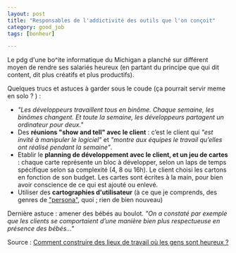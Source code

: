 ```yaml
---
layout: post
title: "Responsables de l'addictivité des outils que l'on conçoit"
category: good_job
tags: [bonheur]

---
```


Le pdg d'une bo^ite informatique du Michigan a planché sur différent moyen de rendre ses salariés heureux (en partant du principe que qui dit content, dit plus créatifs et plus productifs).

Quelques trucs et astuces à garder sous le coude (ça pourrait servir meme en solo ? ) :

- *"Les développeurs travaillent tous en binôme. Chaque semaine, les binômes changent. Et toute la semaine, les développeurs partagent un ordinateur pour deux."*
- Des **réunions "show and tell" avec le client** : c’est le client qui *"est invité à manipuler le logiciel"* et *"montre aux équipes le travail qu’elles ont réalisé pendant la semaine"*.
- Etablir le **planning de développement avec le client, et un jeu de cartes** : chaque carte représente un bloc à développer, selon un laps de temps spécifique selon sa complexité (4, 8 ou 16h). Le client choisi les cartons en fonction de son budget. Les cartes sont écrites à la main, pour bien avoir conscience de ce qui est ajouté ou enlevé.
- Utiliser des **cartographies d'utilisateur** (à ce que je comprends, des genres de ["persona"](https://fr.wikipedia.org/wiki/Persona_(ergonomie)), quoi ; rien de bien nouveau)

Dernière astuce : amener des bébés au boulot. *"On a constaté par exemple que les clients se comportaient d’une manière bien plus respectueuse en présence des bébés…"*


Source : [Comment construire des lieux de travail où les gens sont heureux ?][source]


[source]: http://www.internetactu.net/2016/06/10/comment-construire-des-lieux-de-travail-ou-les-gens-sont-heureux


